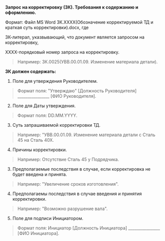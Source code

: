 **Запрос на корректировку (ЗК). Требования к содержанию и оформлению.**

Формат: Файл MS Word ЗК.XXXX(Обозначение корректируемой ТД и краткая суть корректировки).docx, где

ЗК-литерал, указвывающий, что документ является запросом на корректировку,

XXXX-порядковый номер запроса на корректировку.
>Например: ЗК.0025(УВВ.00.01.09. Изменение материала детали).

**ЗК должен содержать:**

1.    Поле для утверждения Руководителем. 
>Формат поля: "Утверждаю" [Должность Руководителя]  ________________ [ФИО Руководителя].

2.    Поле для Даты утверждения. 
>Формат поля:  DD.MM.YYYY.

3.    Суть запрашиваемой корректировки ТД.
>Например: "УВВ.00.01.09. Изменение материала детали с Сталь 45 на Сталь 40Х.

4.    Причины корректировки.
>Например: Отсутствие Сталь 45 у Подрядчика.

3.    Предполагаемые последствия в случае, если корректировка не будет введена и принята.
>Например: "Увеличение сроков изготовления".

4.    Предполагаемы последствия в случае введения и принятия корректировки.
>Например: "Возможно разрушение вала".

5.    Поле для подписи Инициатором.
>Формат поля: Инициатор [Должность Инициатора]  ________________ [ФИО Инициатора].   
